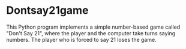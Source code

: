 # Dontsay21game
This Python program implements a simple number-based game called "Don't Say 21", where the player and the computer take turns saying numbers. The player who is forced to say 21 loses the game.

